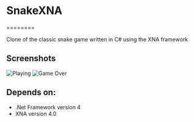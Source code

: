# SnakeXNA
========

Clone of the classic snake game written in C# using the XNA framework


## Screenshots
![Playing](http://www.matthewoneill.com/images/snake/shot1.png)
![Game Over](http://www.matthewoneill.com/images/snake/shot2.png)


## Depends on:
* .Net Framework version 4
* XNA version 4.0